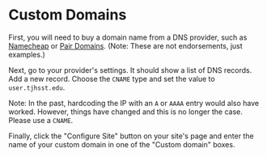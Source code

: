 # Custom Domains

First, you will need to buy a domain name from a DNS provider, such as [Namecheap](https://namecheap.com) or [Pair Domains](https://pairdomains.com). (Note: These are not endorsements, just examples.)

Next, go to your provider's settings. It should show a list of DNS records. Add a new record. Choose the `CNAME` type and set the value to `user.tjhsst.edu`.

Note: In the past, hardcoding the IP with an `A` or `AAAA` entry would also have worked. However, things have changed and this is no longer the case. Please use a `CNAME`.

Finally, click the "Configure Site" button on your site's page and enter the name of your custom domain in one of the "Custom domain" boxes.
